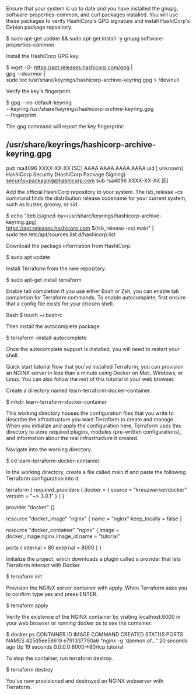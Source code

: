 Ensure that your system is up to date and you have installed the gnupg, software-properties-common, and curl packages installed. You will use these packages to verify HashiCorp's GPG signature and install HashiCorp's Debian package repository.

$ sudo apt-get update && sudo apt-get install -y gnupg software-properties-common

Install the HashiCorp GPG key.

$ wget -O- <https://apt.releases.hashicorp.com/gpg> | \
gpg --dearmor | \
sudo tee /usr/share/keyrings/hashicorp-archive-keyring.gpg > /dev/null

Verify the key's fingerprint.

$ gpg --no-default-keyring \
--keyring /usr/share/keyrings/hashicorp-archive-keyring.gpg \
--fingerprint

The gpg command will report the key fingerprint:

/usr/share/keyrings/hashicorp-archive-keyring.gpg
-------------------------------------------------

pub   rsa4096 XXXX-XX-XX [SC]
AAAA AAAA AAAA AAAA
uid           [ unknown] HashiCorp Security (HashiCorp Package Signing) <security+packaging@hashicorp.com>
sub   rsa4096 XXXX-XX-XX [E]

Add the official HashiCorp repository to your system. The lsb_release -cs command finds the distribution release codename for your current system, such as buster, groovy, or sid.

$ echo "deb [signed-by=/usr/share/keyrings/hashicorp-archive-keyring.gpg] \
https://apt.releases.hashicorp.com $(lsb_release -cs) main" | \
sudo tee /etc/apt/sources.list.d/hashicorp.list

Download the package information from HashiCorp.

$ sudo apt update

Install Terraform from the new repository.

$ sudo apt-get install terraform

Enable tab completion
If you use either Bash or Zsh, you can enable tab completion for Terraform commands. To enable autocomplete, first ensure that a config file exists for your chosen shell.


Bash
$ touch ~/.bashrc

Then install the autocomplete package.

$ terraform -install-autocomplete

Once the autocomplete support is installed, you will need to restart your shell.

Quick start tutorial
Now that you've installed Terraform, you can provision an NGINX server in less than a minute using Docker on Mac, Windows, or Linux. You can also follow the rest of this tutorial in your web browser.

Create a directory named learn-terraform-docker-container.

$ mkdir learn-terraform-docker-container

This working directory houses the configuration files that you write to describe the infrastructure you want Terraform to create and manage. When you initialize and apply the configuration here, Terraform uses this directory to store required plugins, modules (pre-written configurations), and information about the real infrastructure it created.

Navigate into the working directory.

$ cd learn-terraform-docker-container

In the working directory, create a file called main.tf and paste the following Terraform configuration into it.

terraform {
  required_providers {
    docker = {
      source  = "kreuzwerker/docker"
      version = "~> 3.0.1"
    }
  }
}

provider "docker" {}

resource "docker_image" "nginx" {
  name         = "nginx"
  keep_locally = false
}

resource "docker_container" "nginx" {
  image = docker_image.nginx.image_id
  name  = "tutorial"

  ports {
    internal = 80
    external = 8000
  }
}

Initialize the project, which downloads a plugin called a provider that lets Terraform interact with Docker.

$ terraform init

Provision the NGINX server container with apply. When Terraform asks you to confirm type yes and press ENTER.

$ terraform apply

Verify the existence of the NGINX container by visiting localhost:8000 in your web browser or running docker ps to see the container.

$ docker ps
CONTAINER ID        IMAGE                     COMMAND                  CREATED             STATUS              PORTS                    NAMES
425d5ee58619        e791337790a6              "nginx -g 'daemon of…"   20 seconds ago      Up 19 seconds       0.0.0.0:8000->80/tcp     tutorial

To stop the container, run terraform destroy.

$ terraform destroy

You've now provisioned and destroyed an NGINX webserver with Terraform.
